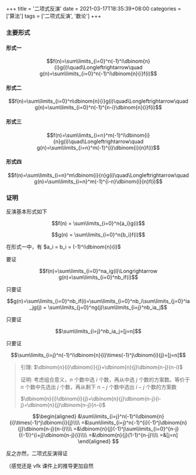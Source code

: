 +++
title = '二项式反演'
date = 2021-03-17T18:35:39+08:00
categories = ['算法']
tags = ['二项式反演', '数论']
+++

### 主要形式

#### 形式一

$$f(n)=\sum\limits_{i=0}^n(-1)^i\dbinom{n}{i}g(i)\quad\Longleftrightarrow\quad g(n)=\sum\limits_{i=0}^n(-1)^i\dbinom{n}{i}f(i)$$

#### 形式二

$$f(n)=\sum\limits_{i=0}^n\dbinom{n}{i}g(i)\quad\Longleftrightarrow\quad g(n)=\sum\limits_{i=0}^n(-1)^{n-i}\dbinom{n}{i}f(i)$$

#### 形式三

$$f(n)=\sum\limits_{i=n}^m(-1)^i\dbinom{i}{n}g(i)\quad\Longleftrightarrow\quad g(n)=\sum\limits_{i=n}^m(-1)^{i}\dbinom{i}{n}f(i)$$

#### 形式四

$$f(n)=\sum\limits_{i=n}^m\dbinom{i}{n}g(i)\quad\Longleftrightarrow\quad g(n)=\sum\limits_{i=n}^m(-1)^{i-n}\dbinom{i}{n}f(i)$$

### 证明

反演基本形式如下

$$f(n) = \sum\limits_{i=0}^n{a_i}g(i)$$

$$g(n) = \sum\limits_{i=0}^n{b_i}f(i)$$

在形式一中，有 $a_i = b_i = (-1)^i\dbinom{n}{i}$

要证

$$f(n)=\sum\limits_{i=0}^na_ig(i)\Longrightarrow g(n)=\sum\limits_{i=0}^nb_if(i)$$

只要证

$$g(n)=\sum\limits_{i=0}^nb_if(i)=\sum\limits_{i=0}^nb_i\sum\limits_{j=0}^ia_jg(j)  = \sum\limits_{j=0}^ng(j)\sum\limits_{i=j}^nb_ia_j$$

只要证

$$\sum\limits_{i=j}^nb_ia_j=[j=n]$$

只要证

$$\sum\limits_{i=j}^n(-1)^i\dbinom{n}{i}\times(-1)^j\dbinom{i}{j}=[j=n]$$

> 引理: $\dbinom{n}{i}\dbinom{i}{j}=\dbinom{n}{j}\dbinom{n-j}{n-i}$
>
> 证明: 考虑组合意义，$n$ 个数中选 $i$ 个数，再从中选 $j$ 个数的方案数。等价于 $n$ 个数中先选出 $j$ 个数，再从剩下 $n-j$ 个数中选出 $i-j$ 个数的方案数
>
> $\dbinom{n}{i}\dbinom{i}{j}=\dbinom{n}{j}\dbinom{n-j}{i-j}=\dbinom{n}{j}\dbinom{n-j}{n-i}$

$$\begin{aligned}
&\sum\limits_{i=j}^n(-1)^i\dbinom{n}{i}\times(-1)^j\dbinom{i}{j}\\\\
=&\sum\limits_{i=j}^n(-1)^{i}(-1)^j\dbinom{n}{j}\dbinom{n-j}{n-i}\\\\
=&\dbinom{n}{j}(-1)^j\sum\limits_{i=0}^{n-j}{(-1)}^{i+j}\dbinom{n-j}{i}\\\\
=&\dbinom{n}{j}(1-1)^{n-j}\\\\
=&[j=n]
\end{aligned}
$$

反之亦然，二项式反演得证

（感觉还是 vfk 课件上的推导更加自然